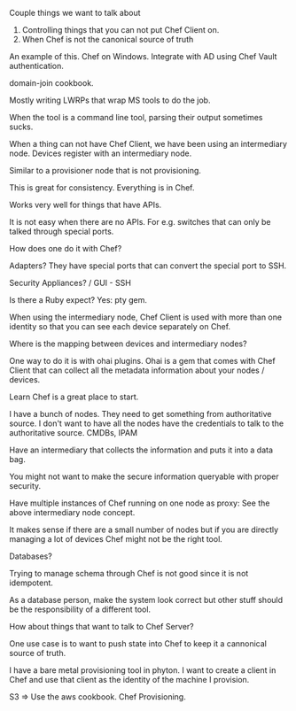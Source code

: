 Couple things we want to talk about
1. Controlling things that you can not put Chef Client on.
2. When Chef is not the canonical source of truth

An example of this. Chef on Windows. Integrate with AD using Chef Vault authentication.

domain-join cookbook.

Mostly writing LWRPs that wrap MS tools to do the job. 

When the tool is a command line tool, parsing their output sometimes sucks.


When a thing can not have Chef Client, we have been using an intermediary node. Devices register with an intermediary node. 

Similar to a provisioner node that is not provisioning.

This is great for consistency. Everything is in Chef.

Works very well for things that have APIs.


It is not easy when there are no APIs. For e.g. switches that can only be talked through special ports.

How does one do it with Chef? 

Adapters? They have special ports that can convert the special port to SSH. 

Security Appliances? / GUI - SSH


Is there a Ruby expect? Yes: pty gem. 


When using the intermediary node, Chef Client is used with more than one identity so that you can see each device separately on Chef.

Where is the mapping between devices and intermediary nodes?

One way to do it is with ohai plugins.  Ohai is a gem that comes with Chef Client that can collect all the metadata information about your nodes / devices.


Learn Chef is a great place to start.


I have a bunch of nodes. They need to get something from authoritative source. I don't want to have all the nodes have the credentials to talk to the authoritative source. CMDBs, IPAM

Have an intermediary that collects the information and puts it into a data bag.

You might not want to make the secure information queryable with proper security.


Have multiple instances of Chef running on one node as proxy: See the above intermediary node concept.


It makes sense if there are a small number of nodes but if you are directly managing a lot of devices Chef might not be the right tool. 


Databases?

Trying to manage schema through Chef is not good since it is not idempotent.

As a database person, make the system look correct but other stuff should be the responsibility of a different tool. 


How about things that want to talk to Chef Server? 

One use case is to want to push state into Chef to keep it a cannonical source of truth. 

I have a bare metal provisioning tool in phyton. I want to create a client in Chef and use that client as the identity of the machine I provision. 

S3 => Use the aws cookbook. Chef Provisioning.